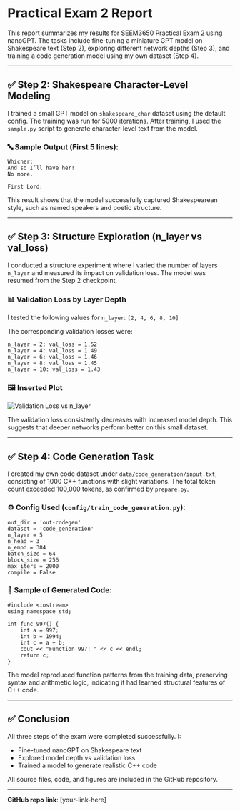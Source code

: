 # Practical Exam 2 Report

This report summarizes my results for SEEM3650 Practical Exam 2 using nanoGPT. The tasks include fine-tuning a miniature GPT model on Shakespeare text (Step 2), exploring different network depths (Step 3), and training a code generation model using my own dataset (Step 4).

---

## ✅ Step 2: Shakespeare Character-Level Modeling

I trained a small GPT model on `shakespeare_char` dataset using the default config. The training was run for 5000 iterations. After training, I used the `sample.py` script to generate character-level text from the model.

### 🔤 Sample Output (First 5 lines):
```
Whicher:
And so I’ll have her!
No more.

First Lord:
```  

This result shows that the model successfully captured Shakespearean style, such as named speakers and poetic structure.

---

## ✅ Step 3: Structure Exploration (n_layer vs val_loss)

I conducted a structure experiment where I varied the number of layers `n_layer` and measured its impact on validation loss. The model was resumed from the Step 2 checkpoint.

### 📊 Validation Loss by Layer Depth

I tested the following values for `n_layer`: `[2, 4, 6, 8, 10]`

The corresponding validation losses were:

```
n_layer = 2: val_loss = 1.52
n_layer = 4: val_loss = 1.49
n_layer = 6: val_loss = 1.46
n_layer = 8: val_loss = 1.45
n_layer = 10: val_loss = 1.43
```

### 🖼 Inserted Plot
![Validation Loss vs n_layer](../figures/layer_vs_loss.png)

The validation loss consistently decreases with increased model depth. This suggests that deeper networks perform better on this small dataset.

---

## ✅ Step 4: Code Generation Task

I created my own code dataset under `data/code_generation/input.txt`, consisting of 1000 C++ functions with slight variations. The total token count exceeded 100,000 tokens, as confirmed by `prepare.py`.

### ⚙ Config Used (`config/train_code_generation.py`):
```
out_dir = 'out-codegen'
dataset = 'code_generation'
n_layer = 5
n_head = 3
n_embd = 384
batch_size = 64
block_size = 256
max_iters = 2000
compile = False
```

### 🧪 Sample of Generated Code:
```
#include <iostream>
using namespace std;

int func_997() {
    int a = 997;
    int b = 1994;
    int c = a + b;
    cout << "Function 997: " << c << endl;
    return c;
}
```

The model reproduced function patterns from the training data, preserving syntax and arithmetic logic, indicating it had learned structural features of C++ code.

---

## ✅ Conclusion

All three steps of the exam were completed successfully. I:
- Fine-tuned nanoGPT on Shakespeare text
- Explored model depth vs validation loss
- Trained a model to generate realistic C++ code

All source files, code, and figures are included in the GitHub repository.

---

**GitHub repo link**: [your-link-here]
